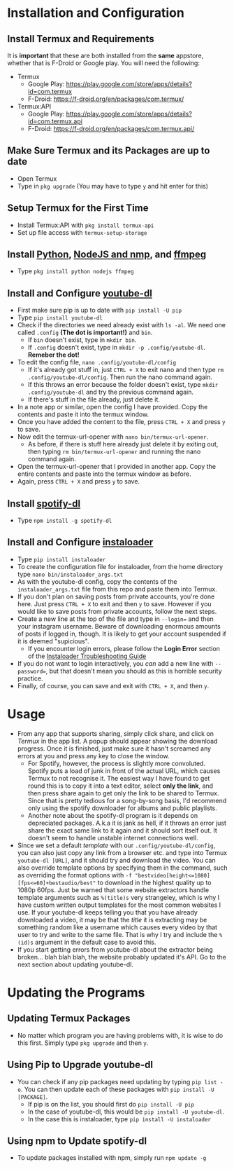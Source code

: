 # Installation and Configuration
## Install Termux and Requirements
It is **important** that these are both installed from the **same** appstore, whether that is F-Droid or Google play. You will need the following:
- Termux
  - Google Play:	https://play.google.com/store/apps/details?id=com.termux
  - F-Droid:		https://f-droid.org/en/packages/com.termux/
- Termux:API
  - Google Play:	https://play.google.com/store/apps/details?id=com.termux.api
  - F-Droid:		https://f-droid.org/en/packages/com.termux.api/

## Make Sure Termux and its Packages are up to date
- Open Termux
- Type in `pkg upgrade` (You may have to type `y` and hit enter for this)

## Setup Termux for the First Time
- Install Termux:API with `pkg install termux-api`
- Set up file access with `termux-setup-storage`

## Install [Python](https://www.python.org/), [NodeJS and nmp](https://nodejs.org/en/), and [ffmpeg](https://ffmpeg.org/)
- Type `pkg install python nodejs ffmpeg`

## Install and Configure [youtube-dl](https://github.com/ytdl-org/youtube-dl)
- First make sure pip is up to date with `pip install -U pip`
- Type `pip install youtube-dl`
- Check if the directories we need already exist with `ls -al`. We need one called `.config` **(The dot is important!)** and `bin`.
  - If `bin` doesn't exist, type in `mkdir bin`.
  - If `.config` doesn't exist, type in `mkdir -p .config/youtube-dl`. **Remeber the dot!**
- To edit the config file, `nano .config/youtube-dl/config`
  - If it's already got stuff in, just `CTRL + X` to exit nano and then type `rm .config/youtube-dl/config`. Then run the nano command again.
  - If this throws an error because the folder doesn't exist, type `mkdir .config/youtube-dl` and try the previous command again.
  - If there's stuff in the file already, just delete it.
- In a note app or similar, open the config I have provided. Copy the contents and paste it into the termux window.
- Once you have added the content to the file, press `CTRL + X` and press `y` to save.
- Now edit the termux-url-opener with `nano bin/termux-url-opener`.
  - As before, if there is stuff here already just delete it by exiting out, then typing `rm bin/termux-url-opener` and running the nano command
    again.
- Open the termux-url-opener that I provided in another app. Copy the entire contents and paste into the termux window as before.
- Again, press `CTRL + X` and press `y` to save.

## Install [spotify-dl](https://github.com/SwapnilSoni1999/spotify-dl)
- Type `npm install -g spotify-dl`

## Install and Configure [instaloader](https://github.com/instaloader/instaloader)
- Type `pip install instaloader`
- To create the configuration file for instaloader, from the home directory type `nano bin/instaloader_args.txt`
- As with the youtube-dl config, copy the contents of the `instaloader_args.txt` file from this repo and paste them into Termux.
- If you don't plan on saving posts from private accounts, you're done here. Just press `CTRL + X` to exit and then `y` to save. However if
  you would like to save posts from private accounts, follow the next steps.
- Create a new line at the top of the file and type in `--login=` and then your instagram username. Beware of downloading enormous amounts of posts if
  logged in, though. It is likely to get your account suspended if it is deemed "supicious".
  - If you encounter login errors, please follow the **Login Error** section of the [Instaloader Troubleshooting Guide](https://instaloader.github.io/troubleshooting.html)
- If you do not want to login interactively, you *can* add a new line with `--password=`, but that doesn't mean you should as this is horrible security practice.
- Finally, of course, you can save and exit with `CTRL + X`, and then `y`.

# Usage
- From any app that supports sharing, simply click share, and click on *Termux* in the app list. A popup should appear showing the download
  progress. Once it is finished, just make sure it hasn't screamed any errors at you and press any key to close the window.
  - For Spotify, however, the process is slightly more convoluted. Spotify puts a load of junk in front of the actual URL, which causes Termux
    to not recognise it. The easiest way I have found to get round this is to copy it into a text editor, select **only the link**, and then press
	share again to get only the link to be shared to Termux. Since that is pretty tedious for a song-by-song basis, I'd recommend only using the
	spotify downloader for albums and public playlists.
  - Another note about the spotify-dl program is it depends on depreciated packages. A.k.a it is jank as hell, if it throws an error just share the
    exact same link to it again and it should sort itself out. It doesn't seem to handle unstable internet connections well.
- Since we set a default *template* with our `.config/youtube-dl/config`, you can also just copy any link from a browser etc. and type into Termux
  `youtube-dl [URL]`, and it should try and download the video. You can also override template options by specifying them in the command, such as
  overriding the format options with `-f "bestvideo[height<=1080][fps<=60]+bestaudio/best"` to download in the highest quality up to 1080p 60fps.
  Just be warned that some website extractors handle template arguments such as `%(title)s` very strangeley, which is why I have custom written
  output templates for the most common websites I use. If your youtube-dl keeps telling you that you have already downloaded a video, it may be that
  the *title* it is extracting may be something random like a username which causes every video by that user to try and write to the same file. That
  is why I try and include the `%(id)s` argument in the default case to avoid this.
- If you start getting errors from youtube-dl about the extractor being broken... blah blah blah, the website probably updated it's API. Go to the
  next section about updating youtube-dl.

# Updating the Programs
## Updating Termux Packages
- No matter which program you are having problems with, it is wise to do this first. Simply type `pkg upgrade` and then `y`.

## Using Pip to Upgrade youtube-dl
- You can check if any pip packages need updating by typing `pip list -o`. You can then update each of these packages with `pip install -U [PACKAGE]`.
  - If pip is on the list, you should first do `pip install -U pip`
  - In the case of youtube-dl, this would be `pip install -U youtube-dl`.
  - In the case this is instaloader, type `pip install -U instaloader`

## Using npm to Update spotify-dl
- To update packages installed with npm, simply run `npm update -g`